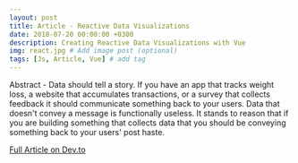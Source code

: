 ```yaml
---
layout: post
title: Article - Reactive Data Visualizations
date: 2018-07-20 00:00:00 +0300
description: Creating Reactive Data Visualizations with Vue
img: react.jpg # Add image post (optional)
tags: [Js, Article, Vue] # add tag
---
```

Abstract - Data should tell a story. If you have an app that tracks weight loss, a website that accumulates transactions, or a survey that collects feedback it should communicate something back to your users. Data that doesn't convey a message is functionally useless. It stands to reason that if you are building something that collects data that you should be conveying something back to your users' post haste.

[Full Article on Dev.to](https://dev.to/ignoreintuition/reactive-data-visualizations-b6e)

